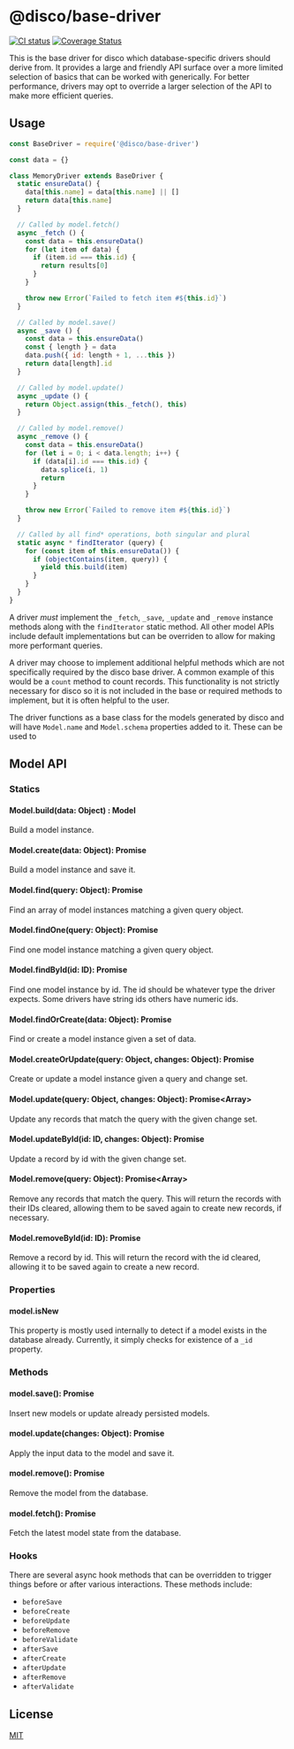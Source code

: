 # @disco/base-driver

[![CI status](https://github.com/discorm/base-driver/workflows/ci/badge.svg)](https://github.com/discorm/base-driver/actions?query=workflow%3ABuild+branch%3Amaster)
[![Coverage Status](https://coveralls.io/repos/discorm/base-driver/badge.png)](https://coveralls.io/r/discorm/base-driver)

This is the base driver for disco which database-specific drivers
should derive from. It provides a large and friendly API surface
over a more limited selection of basics that can be worked with
generically. For better performance, drivers may opt to override
a larger selection of the API to make more efficient queries.

## Usage

```js
const BaseDriver = require('@disco/base-driver')

const data = {}

class MemoryDriver extends BaseDriver {
  static ensureData() {
    data[this.name] = data[this.name] || []
    return data[this.name]
  }

  // Called by model.fetch()
  async _fetch () {
    const data = this.ensureData()
    for (let item of data) {
      if (item.id === this.id) {
        return results[0]
      }
    }

    throw new Error(`Failed to fetch item #${this.id}`)
  }

  // Called by model.save()
  async _save () {
    const data = this.ensureData()
    const { length } = data
    data.push({ id: length + 1, ...this })
    return data[length].id
  }

  // Called by model.update()
  async _update () {
    return Object.assign(this._fetch(), this)
  }

  // Called by model.remove()
  async _remove () {
    const data = this.ensureData()
    for (let i = 0; i < data.length; i++) {
      if (data[i].id === this.id) {
        data.splice(i, 1)
        return
      }
    }

    throw new Error(`Failed to remove item #${this.id}`)
  }

  // Called by all find* operations, both singular and plural
  static async * findIterator (query) {
    for (const item of this.ensureData()) {
      if (objectContains(item, query)) {
        yield this.build(item)
      }
    }
  }
}

```

A driver _must_ implement the `_fetch`, `_save`, `_update` and
`_remove` instance methods along with the `findIterator` static
method. All other model APIs include default implementations but
can be overriden to allow for making more performant queries.

A driver may choose to implement additional helpful methods which
are not specifically required by the disco base driver. A common
example of this would be a `count` method to count records. This
functionality is not strictly necessary for disco so it is not
included in the base or required methods to implement, but it is
often helpful to the user.

The driver functions as a base class for the models generated by
disco and will have `Model.name` and `Model.schema` properties
added to it. These can be used to 

## Model API

### Statics

#### Model.build(data: Object) : Model
Build a model instance.

#### Model.create(data: Object): Promise<Model>
Build a model instance and save it.

#### Model.find(query: Object): Promise<Model>
Find an array of model instances matching a given query object.

#### Model.findOne(query: Object): Promise<Model>
Find one model instance matching a given query object.

#### Model.findById(id: ID): Promise<Model>
Find one model instance by id. The id should be whatever type the driver expects. Some drivers have string ids others have numeric ids.

#### Model.findOrCreate(data: Object): Promise<Model>
Find or create a model instance given a set of data.

#### Model.createOrUpdate(query: Object, changes: Object): Promise<Model>
Create or update a model instance given a query and change set.

#### Model.update(query: Object, changes: Object): Promise<Array<Model>>
Update any records that match the query with the given change set.

#### Model.updateById(id: ID, changes: Object): Promise<Model>
Update a record by id with the given change set.

#### Model.remove(query: Object): Promise<Array<Model>>
Remove any records that match the query. This will return the records with their IDs cleared, allowing them to be saved again to create new records, if necessary.

#### Model.removeById(id: ID): Promise<Model>
Remove a record by id. This will return the record with the id cleared, allowing it to be saved again to create a new record.

### Properties

#### model.isNew
This property is mostly used internally to detect if a model exists in the database already. Currently, it simply checks for existence of a `_id` property.

### Methods

#### model.save(): Promise<Model>
Insert new models or update already persisted models.

#### model.update(changes: Object): Promise<Model>
Apply the input data to the model and save it.

#### model.remove(): Promise<Model>
Remove the model from the database.

#### model.fetch(): Promise<Model>
Fetch the latest model state from the database.

### Hooks

There are several async hook methods that can be overridden to trigger things before or after various interactions. These methods include:

- `beforeSave`
- `beforeCreate`
- `beforeUpdate`
- `beforeRemove`
- `beforeValidate`
- `afterSave`
- `afterCreate`
- `afterUpdate`
- `afterRemove`
- `afterValidate`

## License

[MIT](./LICENSE)
